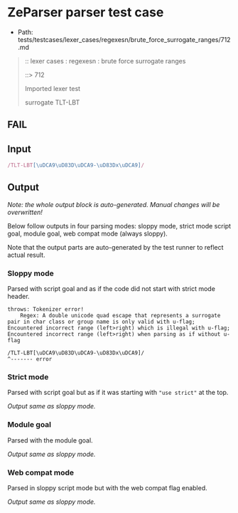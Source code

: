 # ZeParser parser test case

- Path: tests/testcases/lexer_cases/regexesn/brute_force_surrogate_ranges/712.md

> :: lexer cases : regexesn : brute force surrogate ranges
>
> ::> 712
>
> Imported lexer test
>
> surrogate TLT-LBT

## FAIL

## Input

`````js
/TLT-LBT[\uDCA9\uD83D\uDCA9-\uD83Dx\uDCA9]/
`````

## Output

_Note: the whole output block is auto-generated. Manual changes will be overwritten!_

Below follow outputs in four parsing modes: sloppy mode, strict mode script goal, module goal, web compat mode (always sloppy).

Note that the output parts are auto-generated by the test runner to reflect actual result.

### Sloppy mode

Parsed with script goal and as if the code did not start with strict mode header.

`````
throws: Tokenizer error!
    Regex: A double unicode quad escape that represents a surrogate pair in char class or group name is only valid with u-flag; Encountered incorrect range (left>right) which is illegal with u-flag; Encountered incorrect range (left>right) when parsing as if without u-flag

/TLT-LBT[\uDCA9\uD83D\uDCA9-\uD83Dx\uDCA9]/
^------- error
`````

### Strict mode

Parsed with script goal but as if it was starting with `"use strict"` at the top.

_Output same as sloppy mode._

### Module goal

Parsed with the module goal.

_Output same as sloppy mode._

### Web compat mode

Parsed in sloppy script mode but with the web compat flag enabled.

_Output same as sloppy mode._
